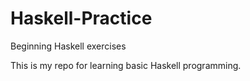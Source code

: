 # Haskell-Practice
Beginning Haskell exercises

This is my repo for learning basic Haskell programming.
